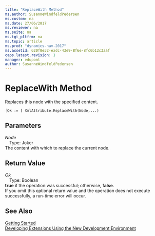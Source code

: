 ```yaml
---
title: "ReplaceWith Method"
ms.author: SusanneWindfeldPedersen
ms.custom: na
ms.date: 27/06/2017
ms.reviewer: na
ms.suite: na
ms.tgt_pltfrm: na
ms.topic: article
ms.prod: "dynamics-nav-2017"
ms.assetid: 620f0e32-eadc-43e9-8f6e-8fc0b12c3aaf
caps.latest.revision: 1
manager: edupont
author: SusanneWindfeldPedersen
---
```


# ReplaceWith Method
Replaces this node with the specified content.  
```  
[Ok := ] XmlAttribute.ReplaceWith(Node,...)  
```  
## Parameters
*Node*    
&emsp;Type: Joker  
The content with which to replace the current node.  
  
## Return Value
*Ok*  
&emsp;Type: Boolean  
**true** if the operation was successful; otherwise, **false**.  
If you omit this optional return value and the operation does not execute successfully, a run-time error will occur.  
  
## See Also
[Getting Started](devenv-get-started.md)  
[Developing Extensions Using the New Development Environment](devenv-dev-overview.md)  
